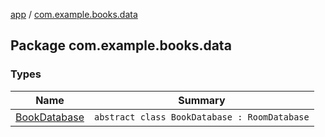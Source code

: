 [app](../index.md) / [com.example.books.data](./index.md)

## Package com.example.books.data

### Types

| Name | Summary |
|---|---|
| [BookDatabase](-book-database/index.md) | `abstract class BookDatabase : RoomDatabase` |
